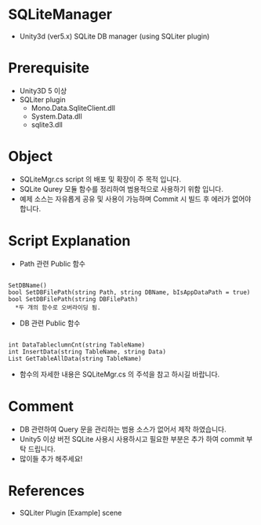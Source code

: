 # SQLiteManager
- Unity3d (ver5.x) SQLite DB manager (using SQLiter plugin)

# Prerequisite
- Unity3D 5 이상
- SQLiter plugin
    - Mono.Data.SqliteClient.dll
    - System.Data.dll
    - sqlite3.dll

# Object
- SQLiteMgr.cs script 의 배포 및 확장이 주 목적 입니다.
- SQLite Qurey 모듈 함수를 정리하여 범용적으로 사용하기 위함 입니다.
- 예제 소스는 자유롭게 공유 및 사용이 가능하며 Commit 시 빌드 후 에러가 없어야 합니다.

# Script Explanation
- Path 관련 Public 함수 
<pre><code>
SetDBName()
bool SetDBFilePath(string Path, string DBName, bIsAppDataPath = true)
bool SetDBFilePath(string DBFilePath)
  *두 개의 함수로 오버라이딩 됨.
</code></pre>
-  DB 관련 Public 함수
<pre><code>
int DataTableclumnCnt(string TableName)
int InsertData(string TableName, string Data)
List<System.Object[]> GetTableAllData(string TableName)
</code></pre>
-  함수의 자세한 내용은 SQLiteMgr.cs 의 주석을 참고 하시길 바랍니다.

# Comment
- DB 관련하여 Query 문을 관리하는 범용 소스가 없어서 제작 하였습니다. 
- Unity5 이상 버전 SQLite 사용시 사용하시고 필요한 부분은 추가 하여 commit 부탁 드립니다. 
- 많이들 추가 해주세요!

# References
- SQLiter Plugin [Example] scene



